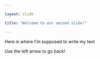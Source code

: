 ```yaml
---

layout: slide

title: "Welcome to our second slide!"

---
```


Here is where I'm supposed to write my text

Use the left arrow to go back!
